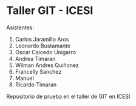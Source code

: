 # Taller GIT - ICESI
Asistentes:
1.  Carlos Jaramillo Aros
2.  Leonardo Bustamante
3.  Oscar Caicedo Unigarro
4.  Andrea Timaran
5.  Wilman Andres Quiñonez
6.  Francelly Sanchez 
7.  Manuel
8.  Ricardo Timaran

Repositorio de prueba  en el taller de GIT en ICESI

